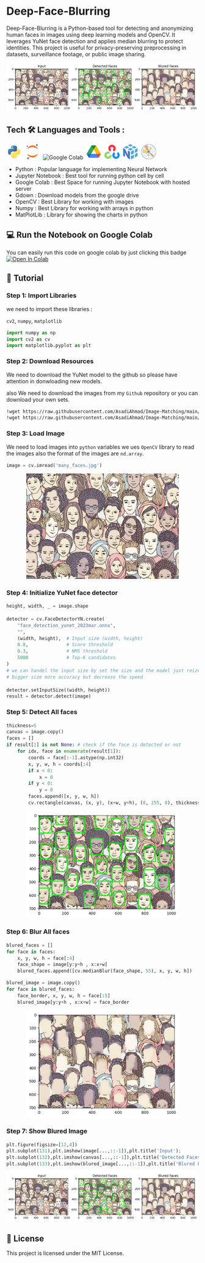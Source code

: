 # Deep-Face-Blurring
Deep-Face-Blurring is a Python-based tool for detecting and anonymizing human faces in images using deep learning models and OpenCV. It leverages YuNet face detection and applies median blurring to protect identities. This project is useful for privacy-preserving preprocessing in datasets, surveillance footage, or public image sharing.

<div display=flex align=center>
  <img src="/Pictures/result.jpg"/>
</div>

## Tech :hammer_and_wrench: Languages and Tools :

<div>
  <img src="https://github.com/devicons/devicon/blob/master/icons/python/python-original.svg" title="Python" alt="Python" width="40" height="40"/>&nbsp;
  <img src="https://github.com/devicons/devicon/blob/master/icons/jupyter/jupyter-original.svg" title="Jupyter Notebook" alt="Jupyter Notebook" width="40" height="40"/>&nbsp;
  <img src="https://assets.st-note.com/img/1670632589167-x9aAV8lmnH.png" title="Google Colab" alt="Google Colab" width="40" height="40"/>&nbsp;
  <img src="https://raw.githubusercontent.com/github/explore/8f19e4dbbf13418dc1b1d58bb265953553c15a46/topics/google-drive/google-drive.png" title="Google Drive" alt="Google Drive" width="40" height="40"/>&nbsp;
  <img src="https://github.com/devicons/devicon/blob/master/icons/opencv/opencv-original.svg" title="OpenCV" alt="OpenCV" width="40" height="40"/>&nbsp;
  <img src="https://github.com/devicons/devicon/blob/master/icons/numpy/numpy-original.svg" title="Numpy" alt="Numpy" width="40" height="40"/>&nbsp;
  <img src="https://github.com/devicons/devicon/blob/master/icons/matplotlib/matplotlib-original.svg"  title="MatPlotLib" alt="MatPlotLib" width="40" height="40"/>&nbsp;
</div>

- Python : Popular language for implementing Neural Network
- Jupyter Notebook : Best tool for running python cell by cell
- Google Colab : Best Space for running Jupyter Notebook with hosted server
- Gdown : Download models from the google drive
- OpenCV : Best Library for working with images
- Numpy : Best Library for working with arrays in python
- MatPlotLib : Library for showing the charts in python

## 💻 Run the Notebook on Google Colab

You can easily run this code on google colab by just clicking this badge [![Open In Colab](https://colab.research.google.com/assets/colab-badge.svg)](https://colab.research.google.com/github/AsadiAhmad/Deep-Face-Blurring/blob/main/Code/Deep_Face_Blurring.ipynb)

## 📝 Tutorial

### Step 1: Import Libraries

we need to import these libraries :

`cv2`, `numpy`, `matplotlib`

```python
import numpy as np
import cv2 as cv
import matplotlib.pyplot as plt
```

### Step 2: Download Resources

We need to download the YuNet model to the github so please have attention in donwloading new models.

also We need to download the images from my `Github` repository or you can download your own sets.

```sh
!wget https://raw.githubusercontent.com/AsadiAhmad/Image-Matching/main/Pictures/ps5_games.jpg -O ps5_games.jpg
!wget https://raw.githubusercontent.com/AsadiAhmad/Image-Matching/main/Pictures/gost_of_tsushima.jpg -O gost_of_tsushima.jpg
```

### Step 3: Load Image

We need to load images into `python` variables we ues `OpenCV` library to read the images also the format of the images are `nd.array`.

```python
image = cv.imread('many_faces.jpg')
```

<div display=flex align=center>
  <img src="/Pictures/many_faces.jpg" width="400px"/>
</div>

### Step 4: Initialize YuNet face detector

```python
height, width, _ = image.shape

detector = cv.FaceDetectorYN.create(
    "face_detection_yunet_2023mar.onnx",
    "",
    (width, height),  # Input size (width, height)
    0.8,              # Score threshold
    0.3,              # NMS threshold
    5000              # Top-K candidates
)
# we can handel the input size by set the size and the model just reize that in input
# bigger size more accuracy but decrease the speed

detector.setInputSize((width, height))
result = detector.detect(image)
```

### Step 5: Detect All faces

```python
thickness=5
canvas = image.copy()
faces = []
if result[1] is not None: # check if the face is detected or not
    for idx, face in enumerate(result[1]):
        coords = face[:-1].astype(np.int32)
        x, y, w, h = coords[:4]
        if x < 0:
            x = 0
        if y < 0:
            y = 0
        faces.append([x, y, w, h])
        cv.rectangle(canvas, (x, y), (x+w, y+h), (0, 255, 0), thickness)
```

<div display=flex align=center>
  <img src="/Pictures/Detected.jpg" width="400px"/>
</div>

### Step 6: Blur All faces

```python
blured_faces = []
for face in faces:
    x, y, w, h = face[:4]
    face_shape = image[y:y+h , x:x+w]
    blured_faces.append([cv.medianBlur(face_shape, 55), x, y, w, h])
```

```python
blured_image = image.copy()
for face in blured_faces:
    face_border, x, y, w, h = face[:5]
    blured_image[y:y+h , x:x+w] = face_border
```

<div display=flex align=center>
  <img src="/Pictures/Blurred.jpg" width="400px"/>
</div>

### Step 7: Show Blured Image

```python
plt.figure(figsize=[12,4])
plt.subplot(131),plt.imshow(image[...,::-1]),plt.title('Input');
plt.subplot(132),plt.imshow(canvas[...,::-1]),plt.title('Detected Faces');
plt.subplot(133),plt.imshow(blured_image[...,::-1]),plt.title('Blured Faces');
```

<div display=flex align=center>
  <img src="/Pictures/result.jpg"/>
</div>

## 🪪 License

This project is licensed under the MIT License.
